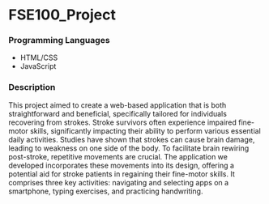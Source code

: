 # FSE100_Project

### Programming Languages
* HTML/CSS
* JavaScript

### Description
This project aimed to create a web-based application that is both straightforward and beneficial, specifically tailored for individuals recovering from strokes. Stroke survivors often experience impaired fine-motor skills, significantly impacting their ability to perform various essential daily activities. Studies have shown that strokes can cause brain damage, leading to weakness on one side of the body. To facilitate brain rewiring post-stroke, repetitive movements are crucial. The application we developed incorporates these movements into its design, offering a potential aid for stroke patients in regaining their fine-motor skills. It comprises three key activities: navigating and selecting apps on a smartphone, typing exercises, and practicing handwriting.

